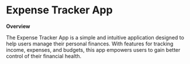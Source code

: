 # **Expense Tracker App**

**Overview**

The Expense Tracker App is a simple and intuitive application designed to help users manage their personal finances. With features for tracking income, expenses, and budgets, this app empowers users to gain better control of their financial health.

